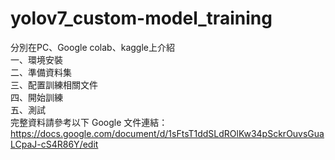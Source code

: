 # yolov7_custom-model_training
分別在PC、Google colab、kaggle上介紹  
一、環境安裝  
二、準備資料集  
三、配置訓練相關文件  
四、開始訓練  
五、測試  
完整資料請參考以下 Google 文件連結：  
https://docs.google.com/document/d/1sFtsT1ddSLdROlKw34pSckrOuvsGuaLCpaJ-cS4R86Y/edit
